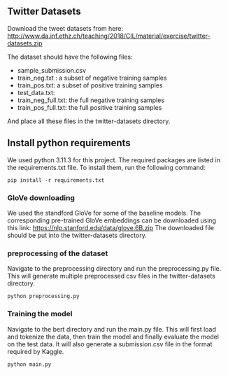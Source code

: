 ## Twitter  Datasets

Download the tweet datasets from here:
http://www.da.inf.ethz.ch/teaching/2018/CIL/material/exercise/twitter-datasets.zip


The dataset should have the following files:
- sample_submission.csv
- train_neg.txt :  a subset of negative training samples
- train_pos.txt: a subset of positive training samples
- test_data.txt:
- train_neg_full.txt: the full negative training samples
- train_pos_full.txt: the full positive training samples

And place all these files in the twitter-datasets directory.


## Install python requirements

We used python 3.11.3 for this project. The required packages are listed in the requirements.txt file. To install them, run the following command:

``` 
pip install -r requirements.txt
```
### GloVe downloading

We used the standford GloVe for some of the baseline models. The corresponding pre-trained GloVe embeddings can be downloaded using this link:
https://nlp.stanford.edu/data/glove.6B.zip
The downloaded file should be put into the twitter-datasets directory.

### preprocessing of the dataset

Navigate to the preprocessing directory and run the preprocessing.py file.
This will generate multiple preprocessed csv files in the twitter-datasets directory.

```
python preprocessing.py
```

### Training the model

Navigate to the bert directory and run the main.py file.
This will first load and tokenize the data, then train the model and finally evaluate the model on the test data.
It will also generate a submission.csv file in the format required by Kaggle.

```
python main.py
```



